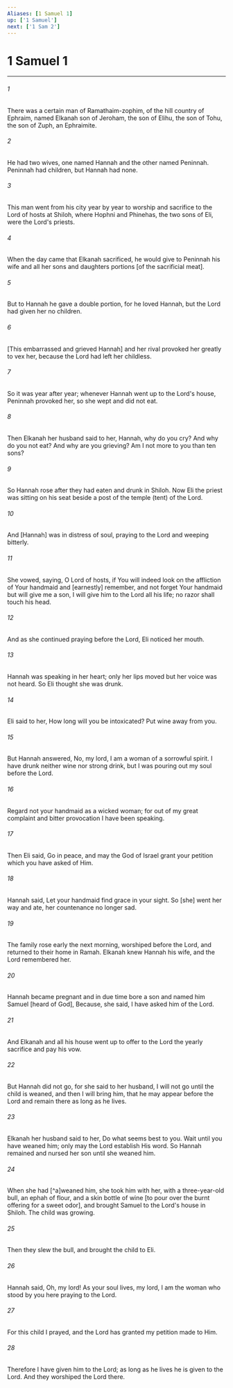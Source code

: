 ```yaml
---
Aliases: [1 Samuel 1]
up: ['1 Samuel']
next: ['1 Sam 2']
---
```

# 1 Samuel 1

***














###### 1 






There was a certain man of Ramathaim-zophim, of the hill country of Ephraim, named Elkanah son of Jeroham, the son of Elihu, the son of Tohu, the son of Zuph, an Ephraimite. 













###### 2 






He had two wives, one named Hannah and the other named Peninnah. Peninnah had children, but Hannah had none. 













###### 3 






This man went from his city year by year to worship and sacrifice to the Lord of hosts at Shiloh, where Hophni and Phinehas, the two sons of Eli, were the Lord's priests. 













###### 4 






When the day came that Elkanah sacrificed, he would give to Peninnah his wife and all her sons and daughters portions [of the sacrificial meat]. 













###### 5 






But to Hannah he gave a double portion, for he loved Hannah, but the Lord had given her no children. 













###### 6 






[This embarrassed and grieved Hannah] and her rival provoked her greatly to vex her, because the Lord had left her childless. 













###### 7 






So it was year after year; whenever Hannah went up to the Lord's house, Peninnah provoked her, so she wept and did not eat. 













###### 8 






Then Elkanah her husband said to her, Hannah, why do you cry? And why do you not eat? And why are you grieving? Am I not more to you than ten sons? 













###### 9 






So Hannah rose after they had eaten and drunk in Shiloh. Now Eli the priest was sitting on his seat beside a post of the temple (tent) of the Lord. 













###### 10 






And [Hannah] was in distress of soul, praying to the Lord and weeping bitterly. 













###### 11 






She vowed, saying, O Lord of hosts, if You will indeed look on the affliction of Your handmaid and [earnestly] remember, and not forget Your handmaid but will give me a son, I will give him to the Lord all his life; no razor shall touch his head. 













###### 12 






And as she continued praying before the Lord, Eli noticed her mouth. 













###### 13 






Hannah was speaking in her heart; only her lips moved but her voice was not heard. So Eli thought she was drunk. 













###### 14 






Eli said to her, How long will you be intoxicated? Put wine away from you. 













###### 15 






But Hannah answered, No, my lord, I am a woman of a sorrowful spirit. I have drunk neither wine nor strong drink, but I was pouring out my soul before the Lord. 













###### 16 






Regard not your handmaid as a wicked woman; for out of my great complaint and bitter provocation I have been speaking. 













###### 17 






Then Eli said, Go in peace, and may the God of Israel grant your petition which you have asked of Him. 













###### 18 






Hannah said, Let your handmaid find grace in your sight. So [she] went her way and ate, her countenance no longer sad. 













###### 19 






The family rose early the next morning, worshiped before the Lord, and returned to their home in Ramah. Elkanah knew Hannah his wife, and the Lord remembered her. 













###### 20 






Hannah became pregnant and in due time bore a son and named him Samuel [heard of God], Because, she said, I have asked him of the Lord. 













###### 21 






And Elkanah and all his house went up to offer to the Lord the yearly sacrifice and pay his vow. 













###### 22 






But Hannah did not go, for she said to her husband, I will not go until the child is weaned, and then I will bring him, that he may appear before the Lord and remain there as long as he lives. 













###### 23 






Elkanah her husband said to her, Do what seems best to you. Wait until you have weaned him; only may the Lord establish His word. So Hannah remained and nursed her son until she weaned him. 













###### 24 






When she had [^a]weaned him, she took him with her, with a three-year-old bull, an ephah of flour, and a skin bottle of wine [to pour over the burnt offering for a sweet odor], and brought Samuel to the Lord's house in Shiloh. The child was growing. 













###### 25 






Then they slew the bull, and brought the child to Eli. 













###### 26 






Hannah said, Oh, my lord! As your soul lives, my lord, I am the woman who stood by you here praying to the Lord. 













###### 27 






For this child I prayed, and the Lord has granted my petition made to Him. 













###### 28 






Therefore I have given him to the Lord; as long as he lives he is given to the Lord. And they worshiped the Lord there.
